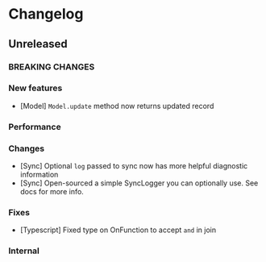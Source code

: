 # Changelog

## Unreleased

### BREAKING CHANGES

### New features
- [Model] `Model.update` method now returns updated record

### Performance

### Changes

- [Sync] Optional `log` passed to sync now has more helpful diagnostic information
- [Sync] Open-sourced a simple SyncLogger you can optionally use. See docs for more info.

### Fixes

- [Typescript] Fixed type on OnFunction to accept `and` in join 

### Internal
